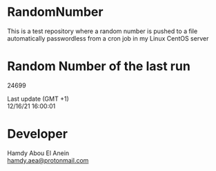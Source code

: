 # RandomNumber    
This is a test repository where a random number is pushed to a file automatically passwordless from a cron job in my Linux CentOS server    
# Random Number of the last run   
24699
      
Last update (GMT +1)    
12/16/21 16:00:01
# Developer    
Hamdy Abou El Anein   
hamdy.aea@protonmail.com
